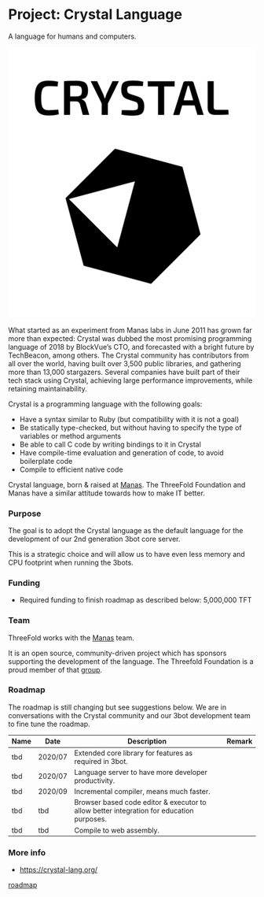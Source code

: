 # Project: Crystal Language

A language for humans and computers.

![](./img/crystal_logo_stacked_version.svg ':size=500x500')

What started as an experiment from Manas labs in June 2011 has grown far more than expected: Crystal was dubbed the most promising programming language of 2018 by BlockVue’s CTO, and forecasted with a bright future by TechBeacon, among others. The Crystal community has contributors from all over the world, having built over 3,500 public libraries, and gathering more than 13,000 stargazers. Several companies have built part of their tech stack using Crystal, achieving large performance improvements, while retaining maintainability.

Crystal is a programming language with the following goals:

- Have a syntax similar to Ruby (but compatibility with it is not a goal)
- Be statically type-checked, but without having to specify the type of variables or method arguments
- Be able to call C code by writing bindings to it in Crystal
- Have compile-time evaluation and generation of code, to avoid boilerplate code
- Compile to efficient native code

Crystal language, born & raised at [Manas](https://manas.tech/).  The ThreeFold Foundation and Manas have a similar attitude towards how to make IT better.

### Purpose

The goal is to adopt the Crystal language as the default language for the development of our 2nd generation 3bot core server.

This is a strategic choice and will allow us to have even less memory and CPU footprint when running the 3bots.

### Funding

- Required funding to finish roadmap as described below: 5,000,000 TFT

### Team

ThreeFold works with the [Manas](https://manas.tech/) team.

It is an open source, community-driven project which has sponsors supporting the development of the language. The Threefold Foundation is a proud member of that [group](https://crystal-lang.org/sponsors/).

### Roadmap

The roadmap is still changing but see suggestions below. We are in conversations with the Crystal community and our 3bot development team to fine tune the roadmap.

| Name         | Date   | Description | Remark |
|:-------------|--------|-------------|-----------------|
| tbd |  2020/07 | Extended core library for features as required in 3bot. |  |
| tbd |  2020/07 | Language server to have more developer productivity. |  |
| tbd |  2020/09 | Incremental compiler, means much faster. |  |
| tbd |  tbd | Browser based code editor & executor to allow better integration for education purposes. |  |
| tbd |  tbd | Compile to web assembly. |  |


### More info 

- https://crystal-lang.org/


[roadmap](templates/roadmap.html?data=roadmap_crystallang.json ':include :type=iframe')